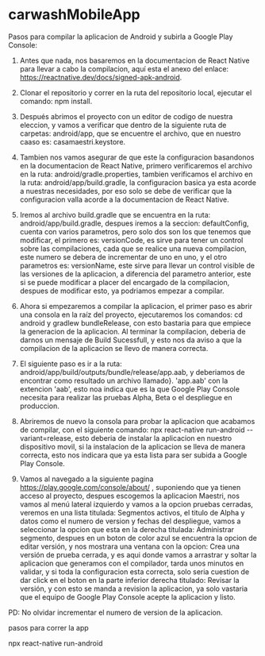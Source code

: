 # carwashMobileApp


Pasos para compilar la aplicacion de Android y subirla a Google Play Console:



1. Antes que nada, nos basaremos en la documentacion de React Native para llevar a cabo la compilacion, aquí esta el anexo del enlace:  https://reactnative.dev/docs/signed-apk-android.




2. Clonar el repositorio y correr en la ruta del repositorio local, ejecutar el comando: npm install.




3. Después abrimos el proyecto con un editor de codigo de nuestra eleccion, y vamos a verificar que dentro de la siguiente ruta de carpetas: android/app, que se encuentre el archivo, que en nuestro caaso es: casamaestri.keystore.




4. Tambien nos vamos asegurar de que este la configuracion basandonos en la documentacion de React Native, primero verificaremos el archivo en la ruta: android/gradle.properties,
tambien verificamos el archivo en la ruta: android/app/build.gradle, la configuracion basica ya esta acorde a nuestras necesidades, por eso solo se debe de verificar que la configuracion valla acorde a la documentacion de React Native.




5. Iremos al archivo build.gradle que se encuentra en la ruta: android/app/build.gradle, despues iremos a la seccion: defaultConfig, cuenta con varios parametros, pero solo dos son los que tenemos que modificar,
el primero es: versionCode, es sirve para tener un control sobre las compilaciones, cada que se realice una nueva compilacion, este numero se debera de incrementar de uno en uno, y el otro parametros es: versionName,
este sirve para llevar un control visible de las versiones de la aplicacion, a diferencia del parametro anterior, este si se puede modificar a placer del encargado de la compilacion, despues de modificar esto, ya podriamos empezar a compilar.




5. Ahora si empezaremos a compilar la aplicacion, el primer paso es abrir una consola en la raíz del proyecto, ejecutaremos los comandos: cd android y gradlew bundleRelease, con esto bastaria para que empiece la generacion de la aplicacion.
Al terminar la compilacion, deberia de darnos un mensaje de Build Sucessfull, y esto nos da aviso a que la compilacion de la aplicacion se llevo de manera correcta.




6. El siguiente paso es ir a la ruta: android/app/build/outputs/bundle/release/app.aab, y deberiamos de encontrar como resultado un archivo llamado}. 'app.aab' con la extencion 'aab', esto noa indica que es la que Google Play Console necesita para
realizar las pruebas Alpha, Beta o el despliegue en produccion.




7. Abriremos de nuevo la consola para probar la aplicacion que acabamos de compilar, con el siguiente comando: npx react-native run-android --variant=release, esto deberia de instalar la aplicacion en nuestro dispositivo movil,
si la instalacion de la aplicacion se lleva de manera correcta, esto nos indicara que ya esta lista para ser subida a Google Play Console.




8. Vamos al navegado a la siguiente pagina https://play.google.com/console/about/ , suponiendo que ya tienen acceso al proyecto, despues escogemos la aplicacion Maestri, nos vamos al menú lateral izquierdo
y vamos a la opcion pruebas cerradas, veremos en una lista titulada: Segmentos activos, el titulo de Alpha y datos como el numero de version y fechas del despliegue, vamos a seleccionar la opcion que esta en la derecha titulada:
Administrar segmento, despues en un boton de color azul se encuentra la opcion de editar versión, y nos mostrara una ventana con la opcion: Crea una versión de prueba cerrada, y es aqui donde vamos a arrastrar y soltar la aplicacion que
generamos con el compilador, tarda unos minutos en validar, y si toda la configuracion esta correcta, solo seria cuestion  de dar click en el boton en la parte  inferior derecha titulado: Revisar la versión,
y con esto se manda a revision la aplicacion, ya solo vastaria que el equipo de Google Play Console acepte la aplicacion y listo.



PD: No olvidar incrementar el numero de version de la aplicacion.



pasos para correr la app

npx react-native run-android    